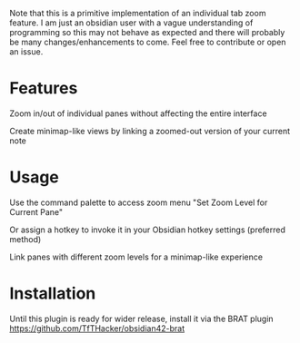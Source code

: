 Note that this is a primitive implementation of an individual tab zoom feature. I am just an obsidian user with a vague understanding of programming so this may not behave as expected and there will probably be many changes/enhancements to come. Feel free to contribute or open an issue.

# Features

Zoom in/out of individual panes without affecting the entire interface

Create minimap-like views by linking a zoomed-out version of your current note

# Usage

Use the command palette to access zoom menu "Set Zoom Level for Current Pane"

Or assign a hotkey to invoke it in your Obsidian hotkey settings (preferred method)

Link panes with different zoom levels for a minimap-like experience

# Installation

Until this plugin is ready for wider release, install it via the BRAT plugin https://github.com/TfTHacker/obsidian42-brat
